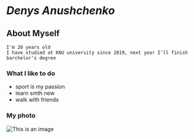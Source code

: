 # *Denys Anushchenko*
## **About Myself**
```
I'm 20 years old
I have studied at KNU university since 2019, next year I'll finish barchelor's degree

```
### **What I like to do**
- sport is my passion
- learn smth new
- walk with friends

### **My photo**
![This is an image](https://play-lh.googleusercontent.com/PCpXdqvUWfCW1mXhH1Y_98yBpgsWxuTSTofy3NGMo9yBTATDyzVkqU580bfSln50bFU)


